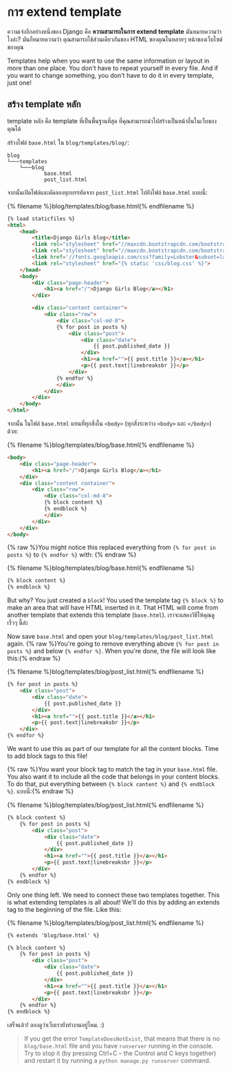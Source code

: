 # การ extend template

ความเจ๋งอีกอย่างหนึ่งของ Django คือ **ความสามารถในการ extend template** มันหมายความว่าไงล่ะ? มันก็หมายความว่า คุณสามารถใช้ส่วนเดียวกันของ HTML ของคุณในหลายๆ หน้าของเว็บไซต์ของคุณ

Templates help when you want to use the same information or layout in more than one place. You don't have to repeat yourself in every file. And if you want to change something, you don't have to do it in every template, just one!

## สร้าง template หลัก

template หลัก คือ template ที่เป็นพื้นฐานที่สุด ที่คุณสามารถนำไปสร้างเป็นหน้าอื่นในเว็บของคุณได้

สร้างไฟล์ `base.html` ใน `blog/templates/blog/`:

    blog
    └───templates
        └───blog
                base.html
                post_list.html
    

จากนั้นเปิดไฟล์และคัดลองทุกบรรทัดจาก `post_list.html` ไปยังไฟล์ `base.html` แบบนี้:

{% filename %}blog/templates/blog/base.html{% endfilename %}

```html
{% load staticfiles %}
<html>
    <head>
        <title>Django Girls blog</title>
        <link rel="stylesheet" href="//maxcdn.bootstrapcdn.com/bootstrap/3.2.0/css/bootstrap.min.css">
        <link rel="stylesheet" href="//maxcdn.bootstrapcdn.com/bootstrap/3.2.0/css/bootstrap-theme.min.css">
        <link href='//fonts.googleapis.com/css?family=Lobster&subset=latin,latin-ext' rel='stylesheet' type='text/css'>
        <link rel="stylesheet" href="{% static 'css/blog.css' %}">
    </head>
    <body>
        <div class="page-header">
            <h1><a href="/">Django Girls Blog</a></h1>
        </div>

        <div class="content container">
            <div class="row">
                <div class="col-md-8">
                {% for post in posts %}
                    <div class="post">
                        <div class="date">
                            {{ post.published_date }}
                        </div>
                        <h1><a href="">{{ post.title }}</a></h1>
                        <p>{{ post.text|linebreaksbr }}</p>
                    </div>
                {% endfor %}
                </div>
            </div>
        </div>
    </body>
</html>
```

จากนั้น ในไฟล์ `base.html` แทนที่ทุกสิ่งใน `<body>` (ทุกสิ่งระหว่าง `<body>` และ `</body>`) ด้วย:

{% filename %}blog/templates/blog/base.html{% endfilename %}

```html
<body>
    <div class="page-header">
        <h1><a href="/">Django Girls Blog</a></h1>
    </div>
    <div class="content container">
        <div class="row">
            <div class="col-md-8">
            {% block content %}
            {% endblock %}
            </div>
        </div>
    </div>
</body>
```

{% raw %}You might notice this replaced everything from `{% for post in posts %}` to `{% endfor %}` with: {% endraw %}

{% filename %}blog/templates/blog/base.html{% endfilename %}

```html
{% block content %}
{% endblock %}
```

But why? You just created a `block`! You used the template tag `{% block %}` to make an area that will have HTML inserted in it. That HTML will come from another template that extends this template (`base.html`). เราจะแสดงวิธีให้คุณดูเร็วๆ นี้ล่ะ

Now save `base.html` and open your `blog/templates/blog/post_list.html` again. {% raw %}You're going to remove everything above `{% for post in posts %}` and below `{% endfor %}`. When you're done, the file will look like this:{% endraw %}

{% filename %}blog/templates/blog/post_list.html{% endfilename %}

```html
{% for post in posts %}
    <div class="post">
        <div class="date">
            {{ post.published_date }}
        </div>
        <h1><a href="">{{ post.title }}</a></h1>
        <p>{{ post.text|linebreaksbr }}</p>
    </div>
{% endfor %}
```

We want to use this as part of our template for all the content blocks. Time to add block tags to this file!

{% raw %}You want your block tag to match the tag in your `base.html` file. You also want it to include all the code that belongs in your content blocks. To do that, put everything between `{% block content %}` and `{% endblock %}`. แบบนี้:{% endraw %}

{% filename %}blog/templates/blog/post_list.html{% endfilename %}

```html
{% block content %}
    {% for post in posts %}
        <div class="post">
            <div class="date">
                {{ post.published_date }}
            </div>
            <h1><a href="">{{ post.title }}</a></h1>
            <p>{{ post.text|linebreaksbr }}</p>
        </div>
    {% endfor %}
{% endblock %}
```

Only one thing left. We need to connect these two templates together. This is what extending templates is all about! We'll do this by adding an extends tag to the beginning of the file. Like this:

{% filename %}blog/templates/blog/post_list.html{% endfilename %}

```html
{% extends 'blog/base.html' %}

{% block content %}
    {% for post in posts %}
        <div class="post">
            <div class="date">
                {{ post.published_date }}
            </div>
            <h1><a href="">{{ post.title }}</a></h1>
            <p>{{ post.text|linebreaksbr }}</p>
        </div>
    {% endfor %}
{% endblock %}
```

เสร็จแล้ว! ลองดูว่าเว็บเรายังทำงานอยู่ไหม. :)

> If you get the error `TemplateDoesNotExist`, that means that there is no `blog/base.html` file and you have `runserver` running in the console. Try to stop it (by pressing Ctrl+C – the Control and C keys together) and restart it by running a `python manage.py runserver` command.